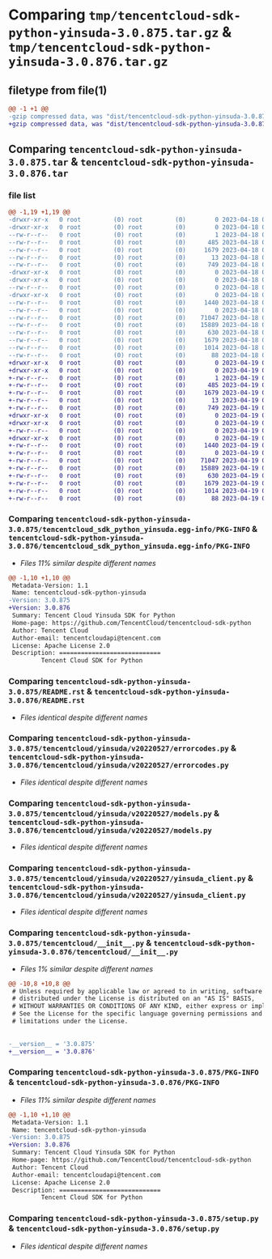 # Comparing `tmp/tencentcloud-sdk-python-yinsuda-3.0.875.tar.gz` & `tmp/tencentcloud-sdk-python-yinsuda-3.0.876.tar.gz`

## filetype from file(1)

```diff
@@ -1 +1 @@
-gzip compressed data, was "dist/tencentcloud-sdk-python-yinsuda-3.0.875.tar", last modified: Tue Apr 18 01:05:52 2023, max compression
+gzip compressed data, was "dist/tencentcloud-sdk-python-yinsuda-3.0.876.tar", last modified: Wed Apr 19 00:43:40 2023, max compression
```

## Comparing `tencentcloud-sdk-python-yinsuda-3.0.875.tar` & `tencentcloud-sdk-python-yinsuda-3.0.876.tar`

### file list

```diff
@@ -1,19 +1,19 @@
-drwxr-xr-x   0 root         (0) root         (0)        0 2023-04-18 01:05:52.000000 tencentcloud-sdk-python-yinsuda-3.0.875/
-drwxr-xr-x   0 root         (0) root         (0)        0 2023-04-18 01:05:52.000000 tencentcloud-sdk-python-yinsuda-3.0.875/tencentcloud_sdk_python_yinsuda.egg-info/
--rw-r--r--   0 root         (0) root         (0)        1 2023-04-18 01:05:52.000000 tencentcloud-sdk-python-yinsuda-3.0.875/tencentcloud_sdk_python_yinsuda.egg-info/dependency_links.txt
--rw-r--r--   0 root         (0) root         (0)      485 2023-04-18 01:05:52.000000 tencentcloud-sdk-python-yinsuda-3.0.875/tencentcloud_sdk_python_yinsuda.egg-info/SOURCES.txt
--rw-r--r--   0 root         (0) root         (0)     1679 2023-04-18 01:05:52.000000 tencentcloud-sdk-python-yinsuda-3.0.875/tencentcloud_sdk_python_yinsuda.egg-info/PKG-INFO
--rw-r--r--   0 root         (0) root         (0)       13 2023-04-18 01:05:52.000000 tencentcloud-sdk-python-yinsuda-3.0.875/tencentcloud_sdk_python_yinsuda.egg-info/top_level.txt
--rw-r--r--   0 root         (0) root         (0)      749 2023-04-18 01:05:51.000000 tencentcloud-sdk-python-yinsuda-3.0.875/README.rst
-drwxr-xr-x   0 root         (0) root         (0)        0 2023-04-18 01:05:52.000000 tencentcloud-sdk-python-yinsuda-3.0.875/tencentcloud/
-drwxr-xr-x   0 root         (0) root         (0)        0 2023-04-18 01:05:52.000000 tencentcloud-sdk-python-yinsuda-3.0.875/tencentcloud/yinsuda/
--rw-r--r--   0 root         (0) root         (0)        0 2023-04-18 01:05:51.000000 tencentcloud-sdk-python-yinsuda-3.0.875/tencentcloud/yinsuda/__init__.py
-drwxr-xr-x   0 root         (0) root         (0)        0 2023-04-18 01:05:52.000000 tencentcloud-sdk-python-yinsuda-3.0.875/tencentcloud/yinsuda/v20220527/
--rw-r--r--   0 root         (0) root         (0)     1440 2023-04-18 01:05:51.000000 tencentcloud-sdk-python-yinsuda-3.0.875/tencentcloud/yinsuda/v20220527/errorcodes.py
--rw-r--r--   0 root         (0) root         (0)        0 2023-04-18 01:05:51.000000 tencentcloud-sdk-python-yinsuda-3.0.875/tencentcloud/yinsuda/v20220527/__init__.py
--rw-r--r--   0 root         (0) root         (0)    71047 2023-04-18 01:05:51.000000 tencentcloud-sdk-python-yinsuda-3.0.875/tencentcloud/yinsuda/v20220527/models.py
--rw-r--r--   0 root         (0) root         (0)    15889 2023-04-18 01:05:51.000000 tencentcloud-sdk-python-yinsuda-3.0.875/tencentcloud/yinsuda/v20220527/yinsuda_client.py
--rw-r--r--   0 root         (0) root         (0)      630 2023-04-18 01:05:51.000000 tencentcloud-sdk-python-yinsuda-3.0.875/tencentcloud/__init__.py
--rw-r--r--   0 root         (0) root         (0)     1679 2023-04-18 01:05:52.000000 tencentcloud-sdk-python-yinsuda-3.0.875/PKG-INFO
--rw-r--r--   0 root         (0) root         (0)     1014 2023-04-18 01:05:51.000000 tencentcloud-sdk-python-yinsuda-3.0.875/setup.py
--rw-r--r--   0 root         (0) root         (0)       88 2023-04-18 01:05:52.000000 tencentcloud-sdk-python-yinsuda-3.0.875/setup.cfg
+drwxr-xr-x   0 root         (0) root         (0)        0 2023-04-19 00:43:40.000000 tencentcloud-sdk-python-yinsuda-3.0.876/
+drwxr-xr-x   0 root         (0) root         (0)        0 2023-04-19 00:43:40.000000 tencentcloud-sdk-python-yinsuda-3.0.876/tencentcloud_sdk_python_yinsuda.egg-info/
+-rw-r--r--   0 root         (0) root         (0)        1 2023-04-19 00:43:40.000000 tencentcloud-sdk-python-yinsuda-3.0.876/tencentcloud_sdk_python_yinsuda.egg-info/dependency_links.txt
+-rw-r--r--   0 root         (0) root         (0)      485 2023-04-19 00:43:40.000000 tencentcloud-sdk-python-yinsuda-3.0.876/tencentcloud_sdk_python_yinsuda.egg-info/SOURCES.txt
+-rw-r--r--   0 root         (0) root         (0)     1679 2023-04-19 00:43:40.000000 tencentcloud-sdk-python-yinsuda-3.0.876/tencentcloud_sdk_python_yinsuda.egg-info/PKG-INFO
+-rw-r--r--   0 root         (0) root         (0)       13 2023-04-19 00:43:40.000000 tencentcloud-sdk-python-yinsuda-3.0.876/tencentcloud_sdk_python_yinsuda.egg-info/top_level.txt
+-rw-r--r--   0 root         (0) root         (0)      749 2023-04-19 00:43:40.000000 tencentcloud-sdk-python-yinsuda-3.0.876/README.rst
+drwxr-xr-x   0 root         (0) root         (0)        0 2023-04-19 00:43:40.000000 tencentcloud-sdk-python-yinsuda-3.0.876/tencentcloud/
+drwxr-xr-x   0 root         (0) root         (0)        0 2023-04-19 00:43:40.000000 tencentcloud-sdk-python-yinsuda-3.0.876/tencentcloud/yinsuda/
+-rw-r--r--   0 root         (0) root         (0)        0 2023-04-19 00:43:40.000000 tencentcloud-sdk-python-yinsuda-3.0.876/tencentcloud/yinsuda/__init__.py
+drwxr-xr-x   0 root         (0) root         (0)        0 2023-04-19 00:43:40.000000 tencentcloud-sdk-python-yinsuda-3.0.876/tencentcloud/yinsuda/v20220527/
+-rw-r--r--   0 root         (0) root         (0)     1440 2023-04-19 00:43:40.000000 tencentcloud-sdk-python-yinsuda-3.0.876/tencentcloud/yinsuda/v20220527/errorcodes.py
+-rw-r--r--   0 root         (0) root         (0)        0 2023-04-19 00:43:40.000000 tencentcloud-sdk-python-yinsuda-3.0.876/tencentcloud/yinsuda/v20220527/__init__.py
+-rw-r--r--   0 root         (0) root         (0)    71047 2023-04-19 00:43:40.000000 tencentcloud-sdk-python-yinsuda-3.0.876/tencentcloud/yinsuda/v20220527/models.py
+-rw-r--r--   0 root         (0) root         (0)    15889 2023-04-19 00:43:40.000000 tencentcloud-sdk-python-yinsuda-3.0.876/tencentcloud/yinsuda/v20220527/yinsuda_client.py
+-rw-r--r--   0 root         (0) root         (0)      630 2023-04-19 00:43:40.000000 tencentcloud-sdk-python-yinsuda-3.0.876/tencentcloud/__init__.py
+-rw-r--r--   0 root         (0) root         (0)     1679 2023-04-19 00:43:40.000000 tencentcloud-sdk-python-yinsuda-3.0.876/PKG-INFO
+-rw-r--r--   0 root         (0) root         (0)     1014 2023-04-19 00:43:40.000000 tencentcloud-sdk-python-yinsuda-3.0.876/setup.py
+-rw-r--r--   0 root         (0) root         (0)       88 2023-04-19 00:43:40.000000 tencentcloud-sdk-python-yinsuda-3.0.876/setup.cfg
```

### Comparing `tencentcloud-sdk-python-yinsuda-3.0.875/tencentcloud_sdk_python_yinsuda.egg-info/PKG-INFO` & `tencentcloud-sdk-python-yinsuda-3.0.876/tencentcloud_sdk_python_yinsuda.egg-info/PKG-INFO`

 * *Files 11% similar despite different names*

```diff
@@ -1,10 +1,10 @@
 Metadata-Version: 1.1
 Name: tencentcloud-sdk-python-yinsuda
-Version: 3.0.875
+Version: 3.0.876
 Summary: Tencent Cloud Yinsuda SDK for Python
 Home-page: https://github.com/TencentCloud/tencentcloud-sdk-python
 Author: Tencent Cloud
 Author-email: tencentcloudapi@tencent.com
 License: Apache License 2.0
 Description: ============================
         Tencent Cloud SDK for Python
```

### Comparing `tencentcloud-sdk-python-yinsuda-3.0.875/README.rst` & `tencentcloud-sdk-python-yinsuda-3.0.876/README.rst`

 * *Files identical despite different names*

### Comparing `tencentcloud-sdk-python-yinsuda-3.0.875/tencentcloud/yinsuda/v20220527/errorcodes.py` & `tencentcloud-sdk-python-yinsuda-3.0.876/tencentcloud/yinsuda/v20220527/errorcodes.py`

 * *Files identical despite different names*

### Comparing `tencentcloud-sdk-python-yinsuda-3.0.875/tencentcloud/yinsuda/v20220527/models.py` & `tencentcloud-sdk-python-yinsuda-3.0.876/tencentcloud/yinsuda/v20220527/models.py`

 * *Files identical despite different names*

### Comparing `tencentcloud-sdk-python-yinsuda-3.0.875/tencentcloud/yinsuda/v20220527/yinsuda_client.py` & `tencentcloud-sdk-python-yinsuda-3.0.876/tencentcloud/yinsuda/v20220527/yinsuda_client.py`

 * *Files identical despite different names*

### Comparing `tencentcloud-sdk-python-yinsuda-3.0.875/tencentcloud/__init__.py` & `tencentcloud-sdk-python-yinsuda-3.0.876/tencentcloud/__init__.py`

 * *Files 1% similar despite different names*

```diff
@@ -10,8 +10,8 @@
 # Unless required by applicable law or agreed to in writing, software
 # distributed under the License is distributed on an "AS IS" BASIS,
 # WITHOUT WARRANTIES OR CONDITIONS OF ANY KIND, either express or implied.
 # See the License for the specific language governing permissions and
 # limitations under the License.
 
 
-__version__ = '3.0.875'
+__version__ = '3.0.876'
```

### Comparing `tencentcloud-sdk-python-yinsuda-3.0.875/PKG-INFO` & `tencentcloud-sdk-python-yinsuda-3.0.876/PKG-INFO`

 * *Files 11% similar despite different names*

```diff
@@ -1,10 +1,10 @@
 Metadata-Version: 1.1
 Name: tencentcloud-sdk-python-yinsuda
-Version: 3.0.875
+Version: 3.0.876
 Summary: Tencent Cloud Yinsuda SDK for Python
 Home-page: https://github.com/TencentCloud/tencentcloud-sdk-python
 Author: Tencent Cloud
 Author-email: tencentcloudapi@tencent.com
 License: Apache License 2.0
 Description: ============================
         Tencent Cloud SDK for Python
```

### Comparing `tencentcloud-sdk-python-yinsuda-3.0.875/setup.py` & `tencentcloud-sdk-python-yinsuda-3.0.876/setup.py`

 * *Files identical despite different names*

